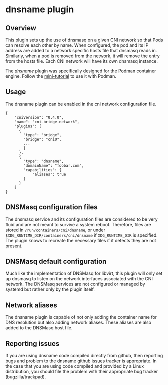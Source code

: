 # dnsname plugin

## Overview

This plugin sets up the use of dnsmasq on a given CNI network so that Pods can resolve each other by name.  When configured,
the pod and its IP address are added to a network specific hosts file that dnsmasq reads in.  Similarly, when a pod
is removed from the network, it will remove the entry from the hosts file.  Each CNI network will have its own dnsmasq
instance.

The *dnsname* plugin was specifically designed for the [Podman](https://github.com/containers/podman) container engine.
Follow the [mini-tutorial](README_PODMAN.md) to use it with Podman.


## Usage
The dnsname plugin can be enabled in the cni network configuration file.

```
{
    "cniVersion": "0.4.0",
    "name": "cni-bridge-network",
    "plugins": [
      {
        "type": "bridge",
        "bridge": "cni0",
        ...
        }
      },
      {
        "type": "dnsname",
        "domainName": "foobar.com",
        "capabilities": {
            "aliases": true
        }
      }
    ]
}
```

## DNSMasq configuration files
The dnsmasq service and its configuration files are considered to be very fluid and are not meant to survive a system
reboot.  Therefore, files are stored in `/run/containers/cni/dnsname`, or under `$XDG_RUNTIME_DIR/containers/cni/dnsname` if
`XDG_RUNTIME_DIR` is specified.  The plugin knows to recreate the necessary files if it detects they are not present.

##  DNSMasq default configuration
Much like the implementation of DNSMasq for libvirt, this plugin will only set up dnsmasq to listen on the network
interfaces associated with the CNI network.  The DNSMasq services are not configured or managed by systemd but rather
only by the plugin itself.

## Network aliases
The dnsname plugin is capable of not only adding the container name for DNS resolution but also adding network aliases. These
aliases are also added to the DNSMasq host file.

## Reporting issues
If you are using dnsname code compiled directly from github, then reporting bugs and problem to the dnsname github issues tracker
is appropriate.  In the case that you are using code compiled and provided by a Linux distribution, you should file the problem
with their appropriate bug tracker (bugzilla/trackpad).
